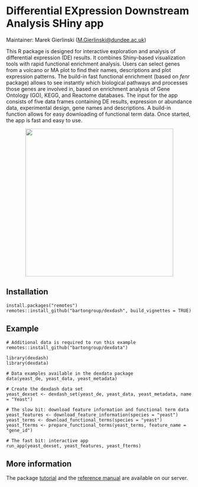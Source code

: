 # Differential EXpression Downstream Analysis SHiny app

Maintainer: Marek Gierlinski (M.Gierlinski@dundee.ac.uk)

This R package is designed for interactive exploration and analysis of differential expression (DE) results. It combines Shiny-based visualization tools with rapid functional enrichment analysis. Users can select genes from a volcano or MA plot to find their names, descriptions and plot expression patterns. The build-in fast functional enrichment (based on *fenr* package) allows to see instantly which biological pathways and processes those genes are involved in, based on enrichment analysis of Gene Ontology (GO), KEGG, and Reactome databases. The input for the app consists of five data frames containing DE results, expression or abundance data, experimental design, gene names and descriptions. A build-in function allows for easy downloading of functional term data. Once started, the app is fast and easy to use.

<p align="center"><img src="https://www.compbio.dundee.ac.uk/user/mgierlinski/dexdash/dexdash_demo.gif" height="400"/></p>


## Installation

```
install.packages("remotes")
remotes::install_github("bartongroup/dexdash", build_vignettes = TRUE)
```

## Example

```
# Additional data is required to run this example
remotes::install_github("bartongroup/dexdata")

library(dexdash)
library(dexdata)

# Data examples available in the dexdata package
data(yeast_de, yeast_data, yeast_metadata)

# Create the dexdash data set
yeast_dexset <- dexdash_set(yeast_de, yeast_data, yeast_metadata, name = "Yeast")

# The slow bit: download feature information and functional term data
yeast_features <- download_feature_information(species = "yeast")
yeast_terms <- download_functional_terms(species = "yeast")
yeast_fterms <- prepare_functional_terms(yeast_terms, feature_name = "gene_id")

# The fast bit: interactive app
run_app(yeast_dexset, yeast_features, yeast_fterms)
```

## More information

The package [tutorial](https://www.compbio.dundee.ac.uk/user/mgierlinski/dexdash/dexdash.html) and the [reference manual](https://www.compbio.dundee.ac.uk/user/mgierlinski/dexdash/dexdash.pdf) are available on our server.

